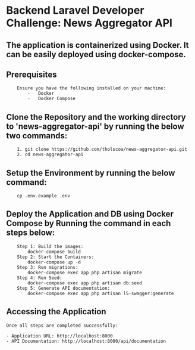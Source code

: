 # Backend Laravel Developer Challenge: News Aggregator API

   ## The application is containerized using Docker. It can be easily deployed using docker-compose.

   ## Prerequisites
        Ensure you have the following installed on your machine:
            -   Docker
            -   Docker Compose

   ## Clone the Repository and the working directory to 'news-aggregator-api' by running the below   two commands:
        1. git clone https://github.com/tholscoa/news-aggregator-api.git
        2. cd news-aggregator-api

   ## Setup the Environment by running the below command:
        cp .env.example .env

   ## Deploy the Application and DB using Docker Compose by Running the command in each steps below:
        Step 1: Build the images:
            docker-compose build
        Step 2: Start the Containers:
            docker-compose up -d
        Step 3: Run migrations:
            docker-compose exec app php artisan migrate
        Step 4: Run Seed:
            docker-compose exec app php artisan db:seed
        Step 5: Generate API documentation:
            docker-compose exec app php artisan l5-swagger:generate 

   ## Accessing the Application
    Once all steps are completed successfully:

    - Application URL: http://localhost:8000
    - API Documentation: http://localhost:8000/api/documentation

